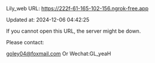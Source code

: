 Lily_web URL: https://222f-61-165-102-156.ngrok-free.app

Updated at: 2024-12-06 04:42:25

If you cannot open this URL, the server might be down.

Please contact: 

goley04@foxmail.com Or Wechat:GL_yeaH